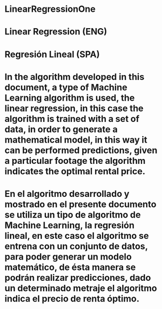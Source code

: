 # LinearRegressionOne

# Linear Regression (ENG)
# Regresión Lineal  (SPA)


# In the algorithm developed in this document, a type of Machine Learning algorithm is used, the linear regression, in this case the algorithm is trained with a set of data, in order to generate a mathematical model, in this way it can be performed predictions, given a particular footage the algorithm indicates the optimal rental price.

# En el algoritmo desarrollado y mostrado en el presente documento se utiliza un tipo de algoritmo de  Machine Learning, la regresión lineal, en este caso el algoritmo se entrena con un conjunto de datos, para poder generar un modelo matemático, de ésta manera se podrán realizar predicciones, dado un determinado metraje el algoritmo indica el precio de renta óptimo.


